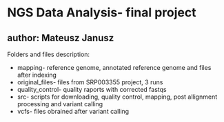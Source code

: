 # NGS Data Analysis- final project
## author: Mateusz Janusz

Folders and files description:
* mapping- reference genome, annotated reference genome and files after indexing
* original_files- files from SRP003355 project, 3 runs
* quality_control- quality raports with corrected fastqs
* src- scripts for downloading, quality control, mapping, post allignment processing and variant calling
* vcfs- files obrained after variant calling


